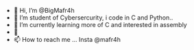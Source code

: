 - 👋 Hi, I’m @BigMafr4h
- 👀 I’m student of Cybersercurity, i code in C and Python..
- 🌱 I’m currently learning more of C and interested in assembly
- 💞️ 
- 📫 How to reach me ...
Insta @mafr4h

<!---
BigMafr4h/BigMafr4h is a ✨ special ✨ repository because its `README.md` (this file) appears on your GitHub profile.
You can click the Preview link to take a look at your changes.
--->
